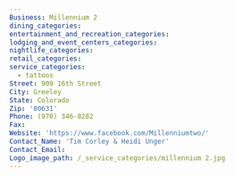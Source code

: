```yaml
---
Business: Millennium 2
dining_categories:
entertainment_and_recreation_categories:
lodging_and_event_centers_categories:
nightlife_categories:
retail_categories:
service_categories:
  - tattoos
Street: 909 16th Street
City: Greeley
State: Colorado
Zip: '80631'
Phone: (970) 346-8282
Fax:
Website: 'https://www.facebook.com/Millenniumtwo/'
Contact_Name: 'Tim Corley & Heidi Unger'
Contact_Email:
Logo_image_path: /_service_categories/millennium 2.jpg
---
```



